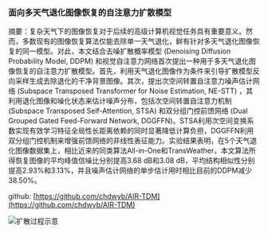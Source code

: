 ### 面向多天气退化图像恢复的自注意力扩散模型

摘要：复杂天气下的图像恢复对于后续的高级计算机视觉任务具有重要意义。然而，多数现有的图像恢复算法仅能去除单一天气退化，鲜有针对多天气退化图像恢复的同一模型。对此，本文结合去噪扩散概率模型 (Denoising Diffusion Probability Model, DDPM) 和视觉自注意力网络首次提出一种用于多天气退化图像恢复的自注意力扩散模型。首先，利用天气退化图像作为条件来引导扩散模型反向采样生成去除退化的干净背景图像。其次，提出次空间转置自注意力噪声估计网络 (Subspace Transposed Transformer for Noise Estimation, NE-STT) ，其利用退化图像和噪化状态来估计噪声分布，包括次空间转置自注意力机制 (Subspace Transposed Self-Attention, STSA) 和双分组门控前馈网络 (Dual Grouped Gated Feed-Forward Network, DGGFFN)。STSA利用次空间变换系数实现有效学习特征全局性长距离依赖的同时显著降低计算负担，DGGFFN利用双分组门控机制来增强前馈网络的非线性表征能力。实验结果表明，在5个天气退化图像数据集上，相比近来的同类算法All-in-One和TransWeather，本文算法所得恢复图像的平均峰值信噪比分别提高3.68 dB和3.08 dB，平均结构相似性分别提高2.93%和3.13%，并且噪声估计网络的单步估计用时相比目前的DDPM减少38.50%。

github: [https://github.com/chdwyb/AIR-TDM](https://github.com/chdwyb/AIR-TDM)

![扩散过程示意](images/扩散过程示意.png)